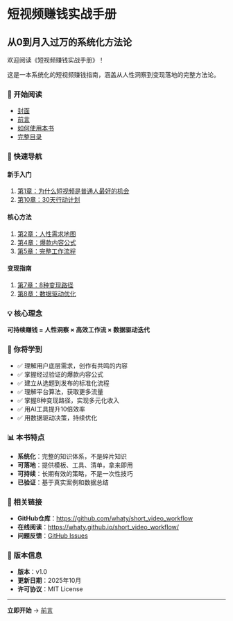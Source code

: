 # 短视频赚钱实战手册

## 从0到月入过万的系统化方法论

欢迎阅读《短视频赚钱实战手册》！

这是一本系统化的短视频赚钱指南，涵盖从人性洞察到变现落地的完整方法论。

### 📖 开始阅读

- [封面](cover.md)
- [前言](preface.md)
- [如何使用本书](how-to-use.md)
- [完整目录](SUMMARY.md)

### 🚀 快速导航

#### 新手入门
1. [第1章：为什么短视频是普通人最好的机会](part1/chapter1.md)
2. [第10章：30天行动计划](part4/chapter10.md)

#### 核心方法
1. [第2章：人性需求地图](part1/chapter2.md)
2. [第4章：爆款内容公式](part2/chapter4.md)
3. [第5章：完整工作流程](part2/chapter5.md)

#### 变现指南
1. [第7章：8种变现路径](part3/chapter7.md)
2. [第8章：数据驱动优化](part3/chapter8.md)

### 💡 核心理念

**可持续赚钱 = 人性洞察 × 高效工作流 × 数据驱动迭代**

### 🎯 你将学到

- ✅ 理解用户底层需求，创作有共鸣的内容
- ✅ 掌握经过验证的爆款内容公式
- ✅ 建立从选题到发布的标准化流程
- ✅ 理解平台算法，获取更多流量
- ✅ 掌握8种变现路径，实现多元化收入
- ✅ 用AI工具提升10倍效率
- ✅ 用数据驱动决策，持续优化

### 📊 本书特点

- **系统化**：完整的知识体系，不是碎片知识
- **可落地**：提供模板、工具、清单，拿来即用
- **可持续**：长期有效的策略，不是一次性技巧
- **已验证**：基于真实案例和数据总结

### 🔗 相关链接

- **GitHub仓库**：https://github.com/whaty/short_video_workflow
- **在线阅读**：https://whaty.github.io/short_video_workflow/
- **问题反馈**：[GitHub Issues](https://github.com/whaty/short_video_workflow/issues)

### 📝 版本信息

- **版本**：v1.0
- **更新日期**：2025年10月
- **许可协议**：MIT License

---

**立即开始** → [前言](preface.md)

